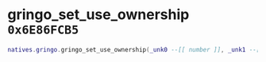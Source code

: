 # gringo_set_use_ownership `0x6E86FCB5`

```lua
natives.gringo.gringo_set_use_ownership(_unk0 --[[ number ]], _unk1 --[[ number ]], _unk2 --[[ number ]])
```